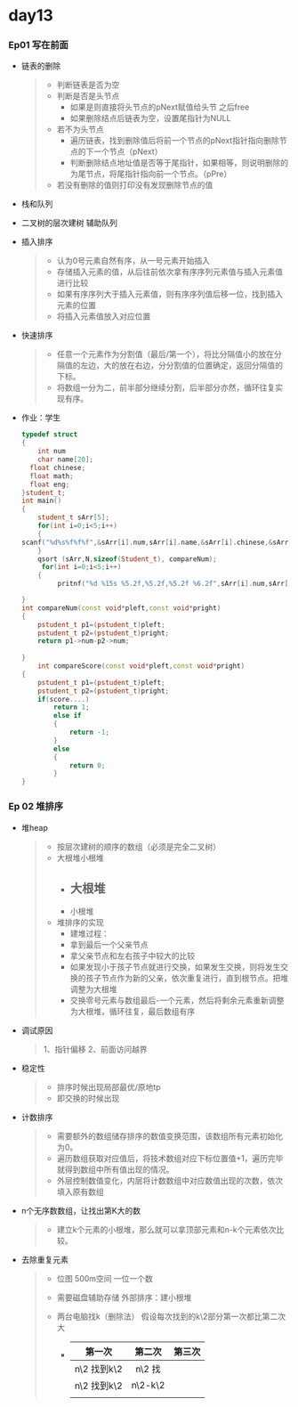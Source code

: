 # day13

### Ep01 写在前面

- 链表的删除

  > - 判断链表是否为空 
  > - 判断是否是头节点
  >   - 如果是则直接将头节点的pNext赋值给头节 之后free
  >   - 如果删除结点后链表为空，设置尾指针为NULL
  > - 若不为头节点
  >   - 遍历链表，找到删除值后将前一个节点的pNext指针指向删除节点的下一个节点（pNext）
  >   - 判断删除结点地址值是否等于尾指针，如果相等，则说明删除的为尾节点，将尾指针指向前一个节点。（pPre）
  > - 若没有删除的值则打印没有发现删除节点的值

- 栈和队列

- 二叉树的层次建树 辅助队列

- 插入排序

  > - 认为0号元素自然有序，从一号元素开始插入
  > - 存储插入元素的值，从后往前依次拿有序序列元素值与插入元素值进行比较
  > - 如果有序序列大于插入元素值，则有序序列值后移一位，找到插入元素的位置
  > - 将插入元素值放入对应位置

- 快速排序

  > - 任意一个元素作为分割值（最后/第一个），将比分隔值小的放在分隔值的左边，大的放在右边，分分割值的位置确定，返回分隔值的下标。
  > - 将数组一分为二，前半部分继续分割，后半部分亦然，循环往复实现有序。

- 作业：学生

  ```c++
  typedef struct
  {
      int num
      char name[20];
  	float chinese;
  	float math;	
  	float eng;
  }student_t;
  int main()
  {
      student_t sArr[5];
      for(int i=0;i<5;i++)
      {
  scanf("%d%s%f%f%f",&sArr[i].num,sArr[i].name,&sArr[i].chinese,&sArr[i].math,&sArr[i].eng);
      }
      qsort (sArr,N,sizeof(Student_t), compareNum);
       for(int i=0;i<5;i++)
      {
           pritnf("%d %15s %5.2f,%5.2f,%5.2f %6.2f",sArr[i].num,sArr[i].name,sArr[i].chinese,sArr[i].math,sArr[i].eng,sArr[i].chinese+sArr[i].math+sArr[i].eng);
  
  }
  int compareNum(const void*pleft,const void*pright)
  {
      pstudent_t p1=(pstudent_t)pleft;
      pstudent_t p2=(pstudent_t)pright;
      return p1->num-p2->num;
      
  }
      int compareScore(const void*pleft,const void*pright)
  {
      pstudent_t p1=(pstudent_t)pleft;
      pstudent_t p2=(pstudent_t)pright;
      if(score....)
          return 1;
          else if
          {
              return -1;
          }
          else
          {
              return 0;
          }              
  }
  ```

  

### Ep 02 堆排序

- 堆heap

  > - 按层次建树的顺序的数组（必须是完全二叉树）
  > - 大根堆小根堆
  >   - 大根堆
  >     - 
  >   - 小根堆
  > - 堆排序的实现
  >   - 建堆过程：
  >   - 拿到最后一个父亲节点
  >   - 拿父亲节点和左右孩子中较大的比较
  >   - 如果发现小于孩子节点就进行交换，如果发生交换，则将发生交换的孩子节点作为新的父亲，依次重复进行，直到根节点。把堆调整为大根堆
  >   - 交换零号元素与数组最后-一个元素，然后将剩余元素重新调整为大根堆，循环往复，最后数组有序

- 调试原因

  > 1、指针偏移
  > 2、前面访问越界

- 稳定性

  > - 排序时候出现局部最优/原地tp
  > - 即交换的时候出现

- 计数排序

  > - 需要额外的数组储存排序的数值变换范围，该数组所有元素初始化为0。
  > - 遍历数组获取对应值后，将技术数组对应下标位置值+1，遍历完毕就得到数组中所有值出现的情况。
  > - 外层控制数值变化，内层将计数数组中对应数值出现的次数，依次填入原有数组

- n个无序数数组，让找出第K大的数

  > - 建立k个元素的小根堆，那么就可以拿顶部元素和n-k个元素依次比较。

- 去除重复元素  

  > - 位图 500m空间 一位一个数
  >
  > - 需要磁盘辅助存储  外部排序：建小根堆
  >
  > - 两台电脑找k（删除法） 假设每次找到的k\2部分第一次都比第二次大
  >
  >   - |   第一次    | 第二次  | 第三次 |
  >     | :---------: | :-----: | :----: |
  >     | n\2 找到k\2 | n\2 找  |        |
  >     | n\2 找到k\2 | n\2-k\2 |        |
  >     |             |         |        |
  >
  >     